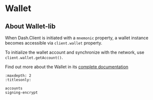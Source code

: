 # Wallet

## About Wallet-lib

When Dash.Client is initiated with a `mnemonic` property, a wallet instance becomes accessible via `client.wallet` property.

To initialize the wallet account and synchronize with the network, use `client.wallet.getAccount()`.

Find out more about the Wallet in its [complete documentation](https://dashpay.github.io/platform/Wallet-library/)

```{toctree}
:maxdepth: 2
:titlesonly:

accounts
signing-encrypt
```
